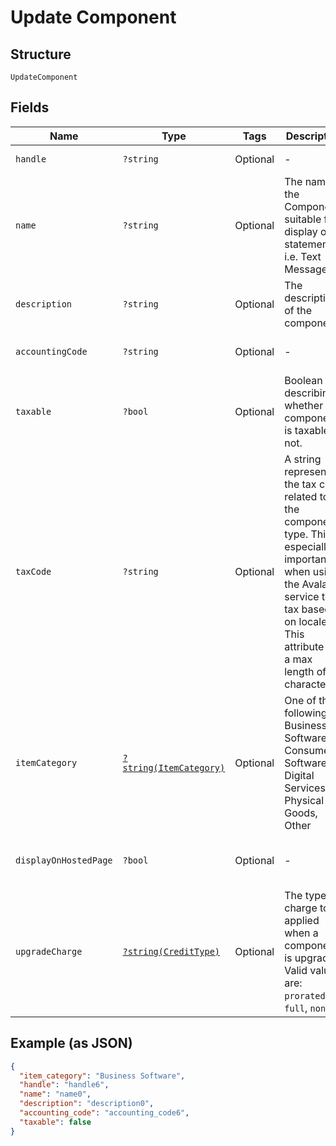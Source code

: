 
# Update Component

## Structure

`UpdateComponent`

## Fields

| Name | Type | Tags | Description | Getter | Setter |
|  --- | --- | --- | --- | --- | --- |
| `handle` | `?string` | Optional | - | getHandle(): ?string | setHandle(?string handle): void |
| `name` | `?string` | Optional | The name of the Component, suitable for display on statements. i.e. Text Messages. | getName(): ?string | setName(?string name): void |
| `description` | `?string` | Optional | The description of the component. | getDescription(): ?string | setDescription(?string description): void |
| `accountingCode` | `?string` | Optional | - | getAccountingCode(): ?string | setAccountingCode(?string accountingCode): void |
| `taxable` | `?bool` | Optional | Boolean flag describing whether a component is taxable or not. | getTaxable(): ?bool | setTaxable(?bool taxable): void |
| `taxCode` | `?string` | Optional | A string representing the tax code related to the component type. This is especially important when using the Avalara service to tax based on locale. This attribute has a max length of 10 characters. | getTaxCode(): ?string | setTaxCode(?string taxCode): void |
| `itemCategory` | [`?string(ItemCategory)`](../../doc/models/item-category.md) | Optional | One of the following: Business Software, Consumer Software, Digital Services, Physical Goods, Other | getItemCategory(): ?string | setItemCategory(?string itemCategory): void |
| `displayOnHostedPage` | `?bool` | Optional | - | getDisplayOnHostedPage(): ?bool | setDisplayOnHostedPage(?bool displayOnHostedPage): void |
| `upgradeCharge` | [`?string(CreditType)`](../../doc/models/credit-type.md) | Optional | The type of charge to be applied when a component is upgraded. Valid values are: `prorated`, `full`, `none`. | getUpgradeCharge(): ?string | setUpgradeCharge(?string upgradeCharge): void |

## Example (as JSON)

```json
{
  "item_category": "Business Software",
  "handle": "handle6",
  "name": "name0",
  "description": "description0",
  "accounting_code": "accounting_code6",
  "taxable": false
}
```

